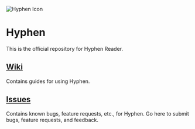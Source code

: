 ![Hyphen Icon](https://avatars3.githubusercontent.com/u/14896513?v=3&s=100)

# Hyphen

This is the official repository for Hyphen Reader.

## [Wiki](/wiki)

Contains guides for using Hyphen.

## [Issues](/issues)

Contains known bugs, feature requests, etc., for Hyphen. Go here to submit bugs, feature requests, and feedback.
